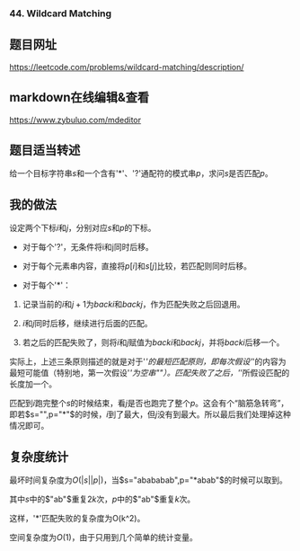 ###  44. Wildcard Matching

## 题目网址
https://leetcode.com/problems/wildcard-matching/description/
## markdown在线编辑&查看
https://www.zybuluo.com/mdeditor
## 题目适当转述
给一个目标字符串$s$和一个含有'*'、'?'通配符的模式串$p$，求问$s$是否匹配$p$。
## 我的做法
设定两个下标$i$和$j$，分别对应$s$和$p$的下标。

* 对于每个'?'，无条件将i和j同时后移。

* 对于每个元素串内容，直接将$p[i]$和$s[j]$比较，若匹配则同时后移。

* 对于每个'*'：

1. 记录当前的$i$和$j+1$为$backi$和$backj$，作为匹配失败之后回退用。

2. $i$和$j$同时后移，继续进行后面的匹配。

3. 若之后的匹配失败了，则将$i$和$j$赋值为$backi$和$backj$，并将$backi$后移一个。

实际上，上述三条原则描述的就是对于'*'的最短匹配原则，即每次假设'*'的内容为最短可能值（特别地，第一次假设'*'为空串""）。匹配失败了之后，'*'所假设匹配的长度加一个。

匹配到$i$跑完整个$s$的时候结束，看$j$是否也跑完了整个$p$。这会有个“脑筋急转弯”，即若$s="",p="*"$的时候，$i$到了最大，但$j$没有到最大。所以最后我们处理掉这种情况即可。

## 复杂度统计

最坏时间复杂度为$O(|s| |p|)$，当$s="abababab",p="*abab"$的时候可以取到。

其中$s$中的$"ab"$重复$2k$次，$p$中的$"ab"$重复$k$次。

这样，'*'匹配失败的复杂度为O(k^2)。

空间复杂度为$O(1)$，由于只用到几个简单的统计变量。
